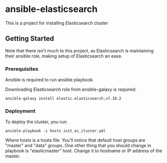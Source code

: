 # ansible-elasticsearch

This is a project for installing Elasticsearch cluster

## Getting Started

Note that there isn't much to this project, as Elasticsearch is maintaining their ansible role, making setup of Elasticsearch an ease.

### Prerequisites

Ansible is required to run ansible playbook.

Downloading Elasticsearch role from ansible-galaxy is required:
```
ansible-galaxy install elastic.elasticsearch,v7.10.2
```

### Deployment

To deploy the cluster, you run:
```
ansible-playbook -i hosts init_es_cluster.yml
```

Where hosts is a hosts file. You'll notice that default host groups are "master" and "data" groups.
One other thing that you should change in playbook is "elasticmaster" host. Change it to hostname or IP address of the master.

